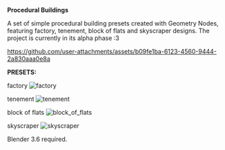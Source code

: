 **Procedural Buildings**

A set of simple procedural building presets created with Geometry Nodes,
featuring factory, tenement, block of flats and skyscraper designs.
The project is currently in its alpha phase :3

https://github.com/user-attachments/assets/b09fe1ba-6123-4560-9444-2a830aaa0e8a

**PRESETS:**

factory
![factory](https://github.com/user-attachments/assets/8361b263-9081-473e-9e49-c98cc106c017)

tenement
![tenement](https://github.com/user-attachments/assets/cb3f9a10-9104-467e-9777-2e1fc9bdd476)

block of flats
![block_of_flats](https://github.com/user-attachments/assets/b0cdad20-e93b-48c5-accf-ecefa106c4ff)

skyscraper
![skyscraper](https://github.com/user-attachments/assets/568e2612-c32e-4ef4-8c56-8d40cdc6fa57)

Blender 3.6 required.
